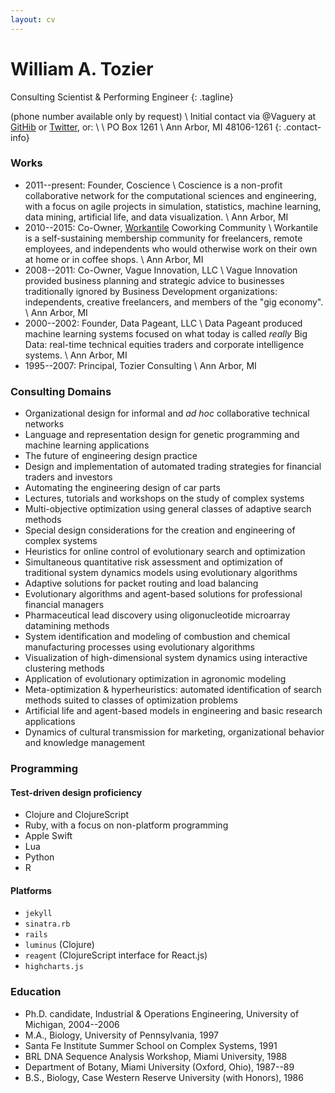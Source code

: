 ```yaml
---
layout: cv
---
```


# William A. Tozier

Consulting Scientist & Performing Engineer
{: .tagline}

(phone number available only by request) \\
Initial contact via @Vaguery at [GitHib](https://github.com/vaguery) or [Twitter](https://twitter.com/vaguery), or: \\
\\
PO Box 1261 \\
Ann Arbor, MI 48106-1261
{: .contact-info} 

### Works

- 2011--present: Founder, Coscience \\
Coscience is a non-profit collaborative network for the computational sciences and engineering, with a focus on agile projects in simulation, statistics, machine learning, data mining, artificial life, and data visualization. \\
Ann Arbor, MI
- 2010--2015: Co-Owner, [Workantile](http://workantile.com) Coworking Community \\
Workantile is a self-sustaining membership community for freelancers, remote employees, and independents who would otherwise work on their own at home or in coffee shops. \\
Ann Arbor, MI
- 2008--2011: Co-Owner, Vague Innovation, LLC \\
Vague Innovation provided business planning and strategic advice to businesses traditionally ignored by Business Development organizations: independents, creative freelancers, and members of the "gig economy". \\
Ann Arbor, MI
- 2000--2002: Founder, Data Pageant, LLC \\
Data Pageant produced machine learning systems focused on what today is called _really_ Big Data: real-time technical equities traders and corporate intelligence systems. \\
Ann Arbor, MI
- 1995--2007: Principal, Tozier Consulting \\
Ann Arbor, MI

### Consulting Domains

- Organizational design for informal and _ad hoc_ collaborative technical networks
- Language and representation design for genetic programming and machine learning applications
- The future of engineering design practice
- Design and implementation of automated trading strategies for financial traders and investors
- Automating the engineering design of car parts
- Lectures, tutorials and workshops on the study of complex systems
- Multi-objective optimization using general classes of adaptive search methods
- Special design considerations for the creation and engineering of complex systems
- Heuristics for online control of evolutionary search and optimization
- Simultaneous quantitative risk assessment and optimization of traditional system dynamics models using evolutionary algorithms
- Adaptive solutions for packet routing and load balancing
- Evolutionary algorithms and agent-based solutions for professional financial managers
- Pharmaceutical lead discovery using oligonucleotide microarray datamining methods
- System identification and modeling of combustion and chemical manufacturing processes using evolutionary algorithms
- Visualization of high-dimensional system dynamics using interactive clustering methods
- Application of evolutionary optimization in agronomic modeling
- Meta-optimization & hyperheuristics: automated identification of search methods suited to classes of optimization problems
- Artificial life and agent-based models in engineering and basic research applications
- Dynamics of cultural transmission for marketing, organizational behavior and knowledge management

### Programming

#### Test-driven design proficiency

- Clojure and ClojureScript
- Ruby, with a focus on non-platform programming
- Apple Swift
- Lua
- Python
- R

#### Platforms

- `jekyll`
- `sinatra.rb`
- `rails`
- `luminus` (Clojure)
- `reagent` (ClojureScript interface for React.js)
- `highcharts.js`

### Education

- Ph.D. candidate, Industrial & Operations Engineering, University of Michigan, 2004--2006
- M.A., Biology, University of Pennsylvania, 1997
- Santa Fe Institute Summer School on Complex Systems, 1991
- BRL DNA Sequence Analysis Workshop, Miami University, 1988
- Department of Botany, Miami University (Oxford, Ohio), 1987--89
- B.S., Biology, Case Western Reserve University (with Honors), 1986

